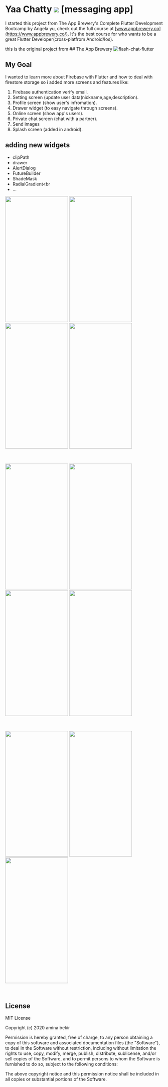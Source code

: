 

# Yaa Chatty ![](https://github.com/am1994/YaaChatty/blob/master/icons8-weixin-64.png) [messaging app]

I started this project from The App Brewery's Complete Flutter Development Bootcamp by Angela yu, 
check out the full course at [www.appbrewery.co](https://www.appbrewery.co/). It's the best course for who wants to  be a great Flutter Developer(cross-platfrom Android/Ios).

this is the original project from ## The App Brewery ![flash-chat-flutter](https://github.com/londonappbrewery/flash-chat-flutter)

## My Goal

I wanted to learn more about Firebase with  Flutter and how to deal with firestore storage so i added more screens and features like:<br/>

1.  Firebase authentication verify email. <br/>
2.  Setting screen (update user data(nickname,age,description).<br/>
3.  Profile screen (show user's infromation).<br/>
4.  Drawer widget (to easy navigate through screens).<br/>
5.  Online screen (show app's users).<br/>
6.  Private chat screen (chat with a partner).<br/>
7.  Send images <br/>
8.  Splash screen (added in android).<br/>


## adding new widgets

 *  clipPath<br/>
 *  drawer<br/>
 *  AlertDialog<br/>
 *  FutureBuilder<br/>
 *  ShadeMask<br/>
 *  RadialGradient<br 
 *  ...<br/>
 <p float="left">
 <img src="https://github.com/am1994/YaaChatty/blob/master/Screenshot_20200418-021232.jpg"  width="200" height="400" > 
 <img src="https://github.com/am1994/YaaChatty/blob/master/Screenshot_20200418-021240.jpg"  width="200" height="400"> 
 <img src="https://github.com/am1994/YaaChatty/blob/master/Screenshot_20200418-021250.jpg"  width="200" height="400">
 <img src="https://github.com/am1994/YaaChatty/blob/master/register.jpg"  width="200" height="400">
  </p></br>
  <p float="left">
 <img src="https://github.com/am1994/YaaChatty/blob/master/Screenshot_20200418-021445.jpg" width="200" height="400"> 
 <img src="https://github.com/am1994/YaaChatty/blob/master/Screenshot_20200418-021457.jpg"  width="200" height="400"> 
 <img src="https://github.com/am1994/YaaChatty/blob/master/Screenshot_20200418-021503.jpg" width="200" height="400">
 <img src="https://github.com/am1994/YaaChatty/blob/master/Screenshot_20200418-021510.jpg"  width="200" height="400"> 
</p></br>
<p float="left">
 <img src="https://github.com/am1994/YaaChatty/blob/master/online.jpg" width="200" height="400">
 <img src="https://github.com/am1994/YaaChatty/blob/master/chat_screen.jpg" width="200" height="400"> 
 <img src="https://github.com/am1994/YaaChatty/blob/master/public_chat_screen.jpg" width="200" height="400"> 
 </p></br>


 
 
 
## License

MIT License

Copyright (c) 2020 amina bekir

Permission is hereby granted, free of charge, to any person obtaining a copy
of this software and associated documentation files (the "Software"), to deal
in the Software without restriction, including without limitation the rights
to use, copy, modify, merge, publish, distribute, sublicense, and/or sell
copies of the Software, and to permit persons to whom the Software is
furnished to do so, subject to the following conditions:

The above copyright notice and this permission notice shall be included in all
copies or substantial portions of the Software.


